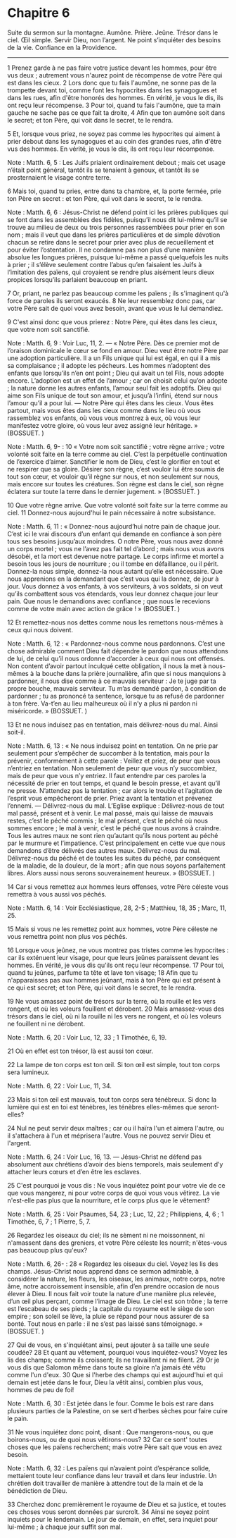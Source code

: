 # Chapitre 6

Suite du sermon sur la montagne.
Aumône.
Prière.
Jeûne.
Trésor dans le ciel.
Œil simple.
Servir Dieu, non l’argent.
Ne point s’inquiéter des besoins de la vie.
Confiance en la Providence.

***

1 Prenez garde à ne pas faire votre justice devant les hommes, pour être vus deux ; autrement vous n'aurez point de récompense de votre Père qui est dans les cieux. 2 Lors donc que tu fais l'aumône, ne sonne pas de la trompette devant toi, comme font les hypocrites dans les synagogues et dans les rues, afin d'être honorés des hommes. En vérité, je vous le dis, ils ont reçu leur récompense. 3 Pour toi, quand tu fais l'aumône, que ta main gauche ne sache pas ce que fait ta droite, 4 Afin que ton aumône soit dans le secret; et ton Père, qui voit dans le secret, te le rendra.


5 Et, lorsque vous priez, ne soyez pas comme les hypocrites qui aiment à prier debout dans les synagogues et au coin des grandes rues, afin d'être vus des hommes. En vérité, je vous le dis, ils ont reçu leur récompense.

<span class="bible-note">Note : </span> Matth. 6, 5 : Les Juifs priaient ordinairement debout ; mais cet usage n’était point général, tantôt ils se tenaient à genoux, et tantôt ils se prosternaient le visage contre terre.

6 Mais toi, quand tu pries, entre dans ta chambre, et, la porte fermée, prie ton Père en secret : et ton Père, qui voit dans le secret, te le rendra.

<span class="bible-note">Note : </span> Matth. 6, 6 : Jésus-Christ ne défend point ici les prières publiques qui se font dans les assemblées des fidèles, puisqu’il nous dit lui-même qu’il se trouve au milieu de deux ou trois personnes rassemblées pour prier en son nom ; mais il veut que dans les prières particulières et de simple dévotion chacun se retire dans le secret pour prier avec plus de recueillement et pour éviter l’ostentation. Il ne condamne pas non plus d’une manière absolue les longues prières, puisque lui-même a passé quelquefois les nuits à prier ; il s’élève seulement contre l’abus qu’en faisaient les Juifs à l’imitation des païens, qui croyaient se rendre plus aisément leurs dieux propices lorsqu’ils parlaient beaucoup en priant.

7 Or, priant, ne parlez pas beaucoup comme les païens ; ils s'imaginent qu'à force de paroles ils seront exaucés. 8 Ne leur ressemblez donc pas, car votre Père sait de quoi vous avez besoin, avant que vous le lui demandiez.


9 C'est ainsi donc que vous prierez : Notre Père, qui êtes dans les cieux, que votre nom soit sanctifié.

<span class="bible-note">Note : </span> Matth. 6, 9 : Voir Luc, 11, 2. ― « Notre Père. Dès ce premier mot de l’oraison dominicale le cœur se fond en amour. Dieu veut être notre Père par une adoption particulière. Il a un Fils unique qui lui est égal, en qui il a mis sa complaisance ; il adopte les pécheurs. Les hommes n’adoptent des enfants que lorsqu’ils n’en ont point ; Dieu qui avait un tel Fils, nous adopte encore. L’adoption est un effet de l’amour ; car on choisit celui qu’on adopte ; la nature donne les autres enfants, l’amour seul fait les adoptifs. Dieu qui aime son Fils unique de tout son amour, et jusqu’à l’infini, étend sur nous l’amour qu’il a pour lui. ― Notre Père qui êtes dans les cieux. Vous êtes partout, mais vous êtes dans les cieux comme dans le lieu où vous rassemblez vos enfants, où vous vous montrez à eux, où vous leur manifestez votre gloire, où vous leur avez assigné leur héritage. » (BOSSUET. )

<span class="bible-note">Note : </span> Matth. 6, 9- : 10 « Votre nom soit sanctifié ; votre règne arrive ; votre volonté soit faite en la terre comme au ciel. C’est la perpétuelle continuation de l’exercice d’aimer. Sanctifier le nom de Dieu, c’est le glorifier en tout et ne respirer que sa gloire. Désirer son règne, c’est vouloir lui être soumis de tout son cœur, et vouloir qu’il règne sur nous, et non seulement sur nous, mais encore sur toutes les créatures. Son règne est dans le ciel, son règne éclatera sur toute la terre dans le dernier jugement. » (BOSSUET. )


10 Que votre règne arrive. Que votre volonté soit faite sur la terre comme au ciel. 11 Donnez-nous aujourd'hui le pain nécessaire à notre subsistance.

<span class="bible-note">Note : </span> Matth. 6, 11 : « Donnez-nous aujourd’hui notre pain de chaque jour. C’est ici le vrai discours d’un enfant qui demande en confiance à son père tous ses besoins jusqu’aux moindres. O notre Père, vous nous avez donné un corps mortel ; vous ne l’avez pas fait tel d’abord ; mais nous vous avons désobéi, et la mort est devenue notre partage. Le corps infirme et mortel a besoin tous les jours de nourriture ; ou il tombe en défaillance, ou il périt. Donnez-la nous simple, donnez-la nous autant qu’elle est nécessaire. Que nous apprenions en la demandant que c’est vous qui la donnez, de jour à jour. Vous donnez à vos enfants, à vos serviteurs, à vos soldats, si on veut qu’ils combattent sous vos étendards, vous leur donnez chaque jour leur pain. Que nous le demandions avec confiance ; que nous le recevions comme de votre main avec action de grâce ! » (BOSSUET. )

12 Et remettez-nous nos dettes comme nous les remettons nous-mêmes à ceux qui nous doivent.

<span class="bible-note">Note : </span> Matth. 6, 12 : « Pardonnez-nous comme nous pardonnons. C’est une chose admirable comment Dieu fait dépendre le pardon que nous attendons de lui, de celui qu’il nous ordonne d’accorder à ceux qui nous ont offensés. Non content d’avoir partout inculqué cette obligation, il nous la met à nous-mêmes à la bouche dans la prière journalière, afin que si nous manquions à pardonner, il nous dise comme à ce mauvais serviteur : Je te juge par ta propre bouche, mauvais serviteur. Tu m’as demandé pardon, à condition de pardonner ; tu as prononcé ta sentence, lorsque tu as refusé de pardonner à ton frère. Va-t’en au lieu malheureux où il n’y a plus ni pardon ni miséricorde. » (BOSSUET. )

13 Et ne nous induisez pas en tentation, mais délivrez-nous du mal. Ainsi soit-il.

<span class="bible-note">Note : </span> Matth. 6, 13 : « Ne nous induisez point en tentation. On ne prie par seulement pour s’empêcher de succomber à la tentation, mais pour la prévenir, conformément à cette parole : Veillez et priez, de peur que vous n’entriez en tentation. Non seulement de peur que vous n’y succombiez, mais de peur que vous n’y entriez. Il faut entendre par ces paroles la nécessité de prier en tout temps, et quand le besoin presse, et avant qu’il ne presse. N’attendez pas la tentation ; car alors le trouble et l’agitation de l’esprit vous empêcheront de prier. Priez avant la tentation et prévenez l’ennemi. ― Délivrez-nous du mal. L’Eglise explique : Délivrez-nous de tout mal passé, présent et à venir. Le mal passé, mais qui laisse de mauvais restes, c’est le péché commis ; le mal présent, c’est le péché où nous sommes encore ; le mal à venir, c’est le péché que nous avons à craindre. Tous les autres maux ne sont rien qu’autant qu’ils nous portent au péché par le murmure et l’impatience. C’est principalement en cette vue que
nous demandons d’être délivrés des autres maux. Délivrez-nous du mal. Délivrez-nous du péché et de toutes les suites du péché, par conséquent de la maladie, de la douleur, de la mort ; afin que nous soyons parfaitement libres. Alors aussi nous serons souverainement heureux. » (BOSSUET. )


14 Car si vous remettez aux hommes leurs offenses, votre Père céleste vous remettra à vous aussi vos péchés.

<span class="bible-note">Note : </span> Matth. 6, 14 : Voir Ecclésiastique, 28, 2-5 ; Matthieu, 18, 35 ; Marc, 11, 25.

15 Mais si vous ne les remettez point aux hommes, votre Père céleste ne vous remettra point non plus vos péchés.


16 Lorsque vous jeûnez, ne vous montrez pas tristes comme les hypocrites : car ils exténuent leur visage, pour que leurs jeûnes paraissent devant les hommes. En vérité, je vous dis qu'ils ont reçu leur récompense. 17 Pour toi, quand tu jeûnes, parfume ta tête et lave ton visage; 18 Afin que tu n'apparaisses pas aux hommes jeûnant, mais à ton Père qui est présent à ce qui est secret; et ton Père, qui voit dans le secret, te le rendra.


19 Ne vous amassez point de trésors sur la terre, où la rouille et les vers rongent, et où les voleurs fouillent et dérobent. 20 Mais amassez-vous des trésors dans le ciel, où ni la rouille ni les vers ne rongent, et où les voleurs ne fouillent ni ne dérobent.

<span class="bible-note">Note : </span> Matth. 6, 20 : Voir Luc, 12, 33 ; 1 Timothée, 6, 19.

21 Où en effet est ton trésor, là est aussi ton cœur.


22 La lampe de ton corps est ton œil. Si ton œil est simple, tout ton corps sera lumineux.

<span class="bible-note">Note : </span> Matth. 6, 22 : Voir Luc, 11, 34.

23 Mais si ton œil est mauvais, tout ton corps sera ténébreux. Si donc la lumière qui est en toi est ténèbres, les ténèbres elles-mêmes que seront-elles?


24 Nul ne peut servir deux maîtres ; car ou il haïra l'un et aimera l'autre, ou il s'attachera à l'un et méprisera l'autre. Vous ne pouvez servir Dieu et l'argent.

<span class="bible-note">Note : </span> Matth. 6, 24 : Voir Luc, 16, 13. ― Jésus-Christ ne défend pas absolument aux chrétiens d’avoir des biens temporels, mais seulement d’y attacher leurs cœurs et d’en être les esclaves.

25 C'est pourquoi je vous dis : Ne vous inquiétez point pour votre vie de ce que vous mangerez, ni pour votre corps de quoi vous vous vêtirez. La vie n'est-elle pas plus que la nourriture, et le corps plus que le vêtement?

<span class="bible-note">Note : </span> Matth. 6, 25 : Voir Psaumes, 54, 23 ; Luc, 12, 22 ; Philippiens, 4, 6 ; 1 Timothée, 6, 7 ; 1 Pierre, 5, 7.

26 Regardez les oiseaux du ciel; ils ne sèment ni ne moissonnent, ni n'amassent dans des greniers, et votre Père céleste les nourrit; n'êtes-vous pas beaucoup plus qu'eux?

<span class="bible-note">Note : </span> Matth. 6, 26- : 28 « Regardez les oiseaux du ciel. Voyez les lis des champs. Jésus-Christ nous apprend dans ce sermon admirable, à considérer la nature, les fleurs, les oiseaux, les animaux, notre corps, notre âme, notre accroissement insensible, afin d’en prendre occasion de nous élever à Dieu. Il nous fait voir toute la nature d’une manière plus relevée, d’un œil plus perçant, comme l’image de Dieu. Le ciel est son trône ; la terre est l’escabeau de ses pieds ; la capitale du royaume est le siège de son empire ; son soleil se lève, la pluie se répand pour nous assurer de sa bonté. Tout nous en parle : il ne s’est pas laissé sans témoignage. » (BOSSUET. )

27 Qui de vous, en s'inquiétant ainsi, peut ajouter à sa taille une seule coudée? 28 Et quant au vêtement, pourquoi vous inquiétez-vous? Voyez les lis des champs; comme ils croissent; ils ne travaillent ni ne filent. 29 Or je vous dis que Salomon même dans toute sa gloire n'a jamais été vêtu comme l'un d'eux. 30 Que si l'herbe des champs qui est aujourd'hui et qui demain est jetée dans le four, Dieu la vêtit ainsi, combien plus vous, hommes de peu de foi!

<span class="bible-note">Note : </span> Matth. 6, 30 : Est jetée dans le four. Comme le bois est rare dans plusieurs parties de la Palestine, on se sert d’herbes sèches pour faire cuire le pain.

31 Ne vous inquiétez donc point, disant : Que mangerons-nous, ou que boirons-nous, ou de quoi nous vêtirons-nous? 32 Car ce sont' toutes choses que les païens recherchent; mais votre Père sait que vous en avez besoin.

<span class="bible-note">Note : </span> Matth. 6, 32 : Les païens qui n’avaient point d’espérance solide, mettaient toute leur confiance dans leur travail et dans leur industrie. Un chrétien doit travailler de manière à attendre tout de la main et de la bénédiction de Dieu.

33 Cherchez donc premièrement le royaume de Dieu et sa justice, et toutes ces choses vous seront données par surcroît. 34 Ainsi ne soyez point inquiets pour le lendemain. Le jour de demain, en effet, sera inquiet pour lui-même ; à chaque jour suffit son mal.

